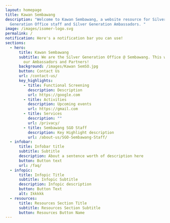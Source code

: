 ```yaml
---
layout: homepage
title: Kawan Sembawang
description: "Welcome to Kawan Sembawang, a website resource for Silver
  Generation Office staff and Silver Generation Ambassadors. "
image: /images/isomer-logo.svg
permalink: /
notification: Here's a notification bar you can use!
sections:
  - hero:
      title: Kawan Sembawang
      subtitle: We are the Silver Generation Office @ Sembawang. This website is for
        our Ambassadors and Partners!
      background: /images/Kawan SemSO.jpg
      button: Contact Us
      url: /contact-us/
      key_highlights:
        - title: Functional Screening
          description: Description
          url: https://google.com
        - title: Activities
          description: Upcoming events
          url: https://gmail.com
        - title: Services
          description: ""
          url: /privacy/
        - title: Sembawang SGO Staff
          description: Key Highlight description
          url: /about-us/SGO-Sembawang-Staff/
  - infobar:
      title: Infobar title
      subtitle: Subtitle
      description: About a sentence worth of description here
      button: Button text
      url: /faq/
  - infopic:
      title: Infopic Title
      subtitle: Infopic Subtitle
      description: Infopic description
      button: Button Text
      alt: Ikkkkk
  - resources:
      title: Resources Section Title
      subtitle: Resources Section Subtitle
      button: Resources Button Name
---
```

